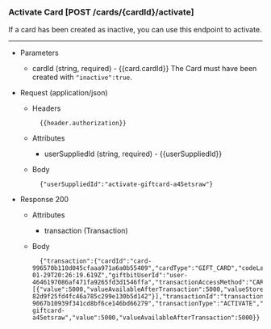 ### Activate Card [POST /cards/{cardId}/activate]
If a card has been created as inactive, you can use this endpoint to activate.

---
+ Parameters
    + cardId (string, required) - {{card.cardId}} The Card must have been created with `"inactive":true`.

+ Request (application/json)
    + Headers
    
            {{header.authorization}}

    + Attributes
        + userSuppliedId (string, required) - {{userSuppliedId}}
        
    + Body 
    
            {"userSuppliedId":"activate-giftcard-a45etsraw"}
    
+ Response 200
    + Attributes
        + transaction (Transaction)

    + Body
    
            {"transaction":{"cardId":"card-996570b110d045cfaaa971a6a0b55409","cardType":"GIFT_CARD","codeLastFour":"ZVRK","currency":"USD","dateCreated":"2018-01-29T20:26:19.619Z","giftbitUserId":"user-4646197086af471fa9265fd3d1546ffa","transactionAccessMethod":"CARDID","transactionBreakdown":[{"value":5000,"valueAvailableAfterTransaction":5000,"valueStoreId":"value-82d9f25fd4fc46a785c299e130b5d142"}],"transactionId":"transaction-9067b10939f341cd8bf6ce146bd66279","transactionType":"ACTIVATE","userSuppliedId":"activate-giftcard-a45etsraw","value":5000,"valueAvailableAfterTransaction":5000}}